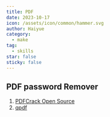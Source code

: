 ```yaml
---
title: PDF
date: 2023-10-17
icon: /assets/icon/common/hammer.svg
author: Haiyue
category:
  - make
tag:
  - skills
star: false
sticky: false
---
```


## PDF password Remover
01. [PDFCrack Open Source](https://github.com/alitrack/PDFCrack/releases/tag/0.19)
02. [qpdf](https://github.com/qpdf/qpdf)